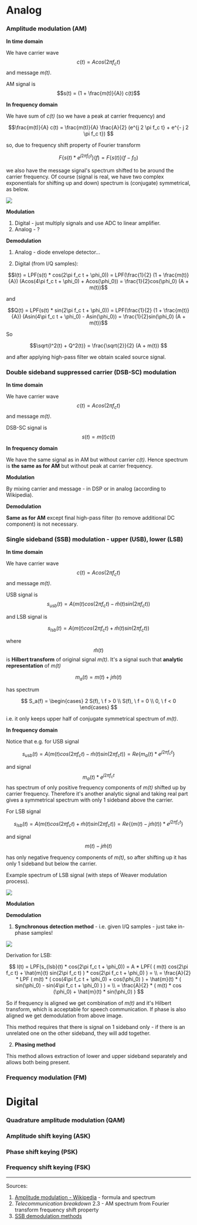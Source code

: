 # Analog
### Amplitude modulation (AM)
**In time domain**

We have carrier wave
 $$c(t) = Acos(2\pi f_c t)$$
and message *m(t)*. 

AM signal is 
$$s(t) = (1 + \frac{m(t)}{A}) c(t)$$

**In frequency domain**

We have sum of *c(t)* (so we have a peak at carrier frequency) and

$$\frac{m(t)}{A} c(t) = \frac{m(t)}{A} \frac{A}{2} (e^{j 2 \pi f_c t} + e^{- j 2 \pi f_c t}) $$

so, due to frequency shift property of Fourier transform

$$F \{ s(t) * e^{j 2 \pi f_0 t}\} (f) = F \{ s(t) \} (f - f_0)$$

we also have the message signal's spectrum shifted to be around the carrier frequency. Of course (signal is real, we have two complex exponentials for shifting up and down) spectrum is (conjugate) symmetrical, as below.

![](./img/AM_spectrum.svg)

**Modulation**

1. Digital - just multiply signals and use ADC to linear amplifier.
2. Analog - ?

**Demodulation**

1. Analog - diode envelope detector...

2. Digital (from I/Q samples):

$$I(t) = LPF(s(t) * cos(2\pi f_c t + \phi_0)) = LPF(\frac{1}{2} (1 + \frac{m(t)}{A}) (Acos(4\pi f_c t + \phi_0) + Acos(\phi_0)) = \frac{1}{2}cos(\phi_0) (A + m(t))$$

and

$$Q(t) = LPF(s(t) * sin(2\pi f_c t + \phi_0)) = LPF(\frac{1}{2} (1 + \frac{m(t)}{A}) (Asin(4\pi f_c t + \phi_0) - Asin(\phi_0)) = \frac{1}{2}sin(\phi_0) (A + m(t))$$

So 

$$\sqrt{I^2(t) + Q^2(t)} = \frac{\sqrt{2}}{2} (A + m(t)) $$

and after applying high-pass filter we obtain scaled source signal.

### Double sideband suppressed carrier (DSB-SC) modulation

**In time domain**

We have carrier wave
 $$c(t) = Acos(2\pi f_c t)$$
and message *m(t)*. 

DSB-SC signal is 
$$s(t) = m(t) c(t)$$

**In frequency domain**

We have the same signal as in AM but without carrier *c(t)*. Hence spectrum is **the same as for AM** but without peak at carrier frequency.

**Modulation**

By mixing carrier and message - in DSP or in analog (according to Wikipedia).

**Demodulation**

**Same as for AM** except final high-pass filter (to remove additional DC component) is not necessary.

### Single sideband (SSB) modulation - upper (USB), lower (LSB)

**In time domain**

We have carrier wave
 $$c(t) = Acos(2\pi f_c t)$$
and message *m(t)*. 

USB signal is 
$$s_{usb}(t) = A ( m(t) cos(2\pi f_c t) - \hat{m}(t) sin(2\pi f_c t) )$$

and LSB signal is

$$s_{lsb}(t) = A ( m(t) cos(2\pi f_c t) + \hat{m}(t) sin(2\pi f_c t) )$$

where $$ \hat{m}(t) $$ is **Hilbert transform** of original signal *m(t)*. It's a signal such that **analytic representation** of *m(t)*

$$m_a(t) = m(t) + j \hat{m}(t)$$ 

has spectrum 

$$
S_a(f) =
\begin{cases}
2 S(f), \ f > 0 \\
S(f), \ f = 0 \\
0, \ f < 0
\end{cases}
$$

i.e. it only keeps upper half of conjugate symmetrical spectrum of *m(t)*.

**In frequency domain**

Notice that e.g. for USB signal

$$s_{usb}(t) = A ( m(t) cos(2\pi f_c t) - \hat{m}(t) sin(2\pi f_c t) ) = Re \{ m_a (t) * e^{j 2 \pi f_c t} \}$$

and signal $$ m_a (t) * e^{j 2 \pi f_c t} $$ has spectrum of only positive frequency components of *m(t)* shifted up by carrier frequency. Therefore it's another analytic signal and taking real part gives a symmetrical spectrum with only 1 sideband above the carrier.

For LSB signal

$$s_{lsb}(t) = A ( m(t) cos(2\pi f_c t) + \hat{m}(t) sin(2\pi f_c t) ) = Re \{ (m(t) - j \hat{m}(t) ) * e^{j 2 \pi f_c t} \}$$

and signal $$ m(t) - j \hat{m}(t) $$

has only negative frequency components of *m(t)*, so after shifting up it has only 1 sideband but below the carrier.

Example spectrum of LSB signal (with steps of Weaver modulation process).

![](./img/SSB_spectrum_modulation.png)

**Modulation**



**Demodulation**

1. **Synchronous detection method** - i.e. given I/Q samples - just take in-phase samples!

![](./img/SSB_demodulation.png)

Derivation for LSB:

$$
I(t) = LPF(s_{lsb}(t) * cos(2\pi f_c t + \phi_0)) = A * LPF( ( m(t) cos(2\pi f_c t) + \hat{m}(t) sin(2\pi f_c t) ) * cos(2\pi f_c t + \phi_0) ) = \\  = \frac{A}{2} * LPF ( m(t) * ( cos(4\pi f_c t + \phi_0) + cos(\phi_0) ) + \hat{m}(t) * ( sin(\phi_0)  - sin(4\pi f_c t + \phi_0) ) ) = \\ = \frac{A}{2} * ( m(t) * cos (\phi_0) + \hat{m}(t) * sin(\phi_0) )
$$

So if frequency is aligned we get combination of *m(t)* and it's Hilbert transform, which is acceptable for speech communication. If phase is also aligned we get demodulation from above image.

This method requires that there is signal on 1 sideband only - if there is an unrelated one on the other sideband, they will add together.

2. **Phasing method**

This method allows extraction of lower and upper sideband separately and allows both being present.

### Frequency modulation (FM)

# Digital
### Quadrature amplitude modulation (QAM)

### Amplitude shift keying (ASK)

### Phase shift keying (PSK)

### Frequency shift keying (FSK)


---

Sources:
 1. [Amplitude modulation - Wikipedia](https://en.wikipedia.org/wiki/Amplitude_modulation#Analysis) - formula and spectrum
 2. *Telecommunication breakdown* 2.3 - AM spectrum from Fourier transform frequency shift property
 3. [SSB demodulation methods](https://www.dsprelated.com/showarticle/176.php)